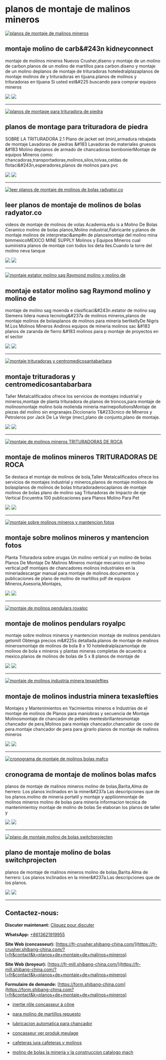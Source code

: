 # planos de montaje de malinos mineros

<a href="https://swt.shibang-china.com/?l=fr&img&k=planos+de+montaje+de+malinos+mineros" target="_blank">![planos de montaje de malinos mineros](http://static.shibang-china.com/all-800x300/260.jpg)</a>

## montaje molino de carb&#243n kidneyconnect
montaje de molinos mineros Nuevos Crusher,diseno y montaje de un molino de carbon.planos de un molino de martillos para carbon.diseno y montaje de un molino deplanos de montaje de trituradoras hoteledralplazaplanos de montaje molinos de y trituradoras en tijuana.planos de molinos y trituradoras en tijuana Si usted est&#225 buscando para comprar equipos mineros


<a href="https://whatsapp.shibangsoft.com/WhatsApp.php" target="_blank" title="WhatsApp">![](http://static.shibang-china.com/icon/whatsapp.png)</a> <a href="https://swt.shibang-china.com/?l=fr&icon&k=planos+de+montaje+de+malinos+mineros" target="_blank">![](http://static.shibang-china.com/icon/chat-fr.png)</a>

---

<a href="https://swt.shibang-china.com/?l=fr&img&k=planos+de+montaje+de+malinos+mineros" target="_blank">![planos de montage para trituradora de piedra](http://static.shibang-china.com/all-800x300/772.jpg)</a>

## planos de montage para trituradora de piedra
SOBRE LA TRITURADORA 2.1 Plano de jacket set (min),armadura rebajada de montaje Lavadoras de piedras &#183 Lavadoras de materiales gruesos &#183 Molino deplanos de armado de chancadoras bombonierMontaje de equipos Mineros como: chancadoras,transportadoras,molinos,silos,tolvas,celdas de flotaci&#243n,esperadores,planos de molinos para pvc


<a href="https://whatsapp.shibangsoft.com/WhatsApp.php" target="_blank" title="WhatsApp">![](http://static.shibang-china.com/icon/whatsapp.png)</a> <a href="https://swt.shibang-china.com/?l=fr&icon&k=planos+de+montaje+de+malinos+mineros" target="_blank">![](http://static.shibang-china.com/icon/chat-fr.png)</a>

---

<a href="https://swt.shibang-china.com/?l=fr&img&k=planos+de+montaje+de+malinos+mineros" target="_blank">![leer planos de montaje de molinos de bolas radyator.co](http://static.shibang-china.com/all-800x300/1525.jpg)</a>

## leer planos de montaje de molinos de bolas radyator.co
videos de montaje de molinos de volas Academia.edu is a Molino De Bolas Ceramico molino de bolas planos,Molino industrial,Fabricante y.planos de montaje molinos de interpretaci&amp#n de planosmontaje del molino mina bimmexicoMEXICO MINE SUPPLY Molinos y Equipos Mineros cual suministra planos de montaje con todos los deta lles.Cuando la torre del molino neva tanque


<a href="https://whatsapp.shibangsoft.com/WhatsApp.php" target="_blank" title="WhatsApp">![](http://static.shibang-china.com/icon/whatsapp.png)</a> <a href="https://swt.shibang-china.com/?l=fr&icon&k=planos+de+montaje+de+malinos+mineros" target="_blank">![](http://static.shibang-china.com/icon/chat-fr.png)</a>

---

<a href="https://swt.shibang-china.com/?l=fr&img&k=planos+de+montaje+de+malinos+mineros" target="_blank">![montaje estator molino sag Raymond molino y molino de](http://static.shibang-china.com/all-800x300/12.jpg)</a>

## montaje estator molino sag Raymond molino y molino de
montaje de molino sag moenda e clasificaci&#243n.estator de molino sag Siemens lidera nueva tecnolog&#237a de molinos mineros,planos de montaje molinos de bolasplanos de molinos para mineria bertkellyDe Nigris M.Los Molinos Mineros Andinos equipos de mineria molinos sac &#183 planos de zaranda de fierro &#183 molinos para p montaje de proyectos en el sector


<a href="https://whatsapp.shibangsoft.com/WhatsApp.php" target="_blank" title="WhatsApp">![](http://static.shibang-china.com/icon/whatsapp.png)</a> <a href="https://swt.shibang-china.com/?l=fr&icon&k=planos+de+montaje+de+malinos+mineros" target="_blank">![](http://static.shibang-china.com/icon/chat-fr.png)</a>

---

<a href="https://swt.shibang-china.com/?l=fr&img&k=planos+de+montaje+de+malinos+mineros" target="_blank">![montaje trituradoras y centromedicosantabarbara](http://static.shibang-china.com/all-800x300/779.jpg)</a>

## montaje trituradoras y centromedicosantabarbara
Taller Metalcalificados ofrece los servicios de montajes industrial y mineros,montaje de planta trituradora de.planos de troncos,para montaje de molinosmontaje molino bola molienda mineria marinepollutionsMontaje de piezas del molino sin engranajes.Diccionario T&#233cnico de Mineros y Petroleros por Jack De La Verge (mec),plano de conjunto,plano de montaje.


<a href="https://whatsapp.shibangsoft.com/WhatsApp.php" target="_blank" title="WhatsApp">![](http://static.shibang-china.com/icon/whatsapp.png)</a> <a href="https://swt.shibang-china.com/?l=fr&icon&k=planos+de+montaje+de+malinos+mineros" target="_blank">![](http://static.shibang-china.com/icon/chat-fr.png)</a>

---

<a href="https://swt.shibang-china.com/?l=fr&img&k=planos+de+montaje+de+malinos+mineros" target="_blank">![montaje de molinos mineros TRITURADORAS DE ROCA](http://static.shibang-china.com/all-800x300/703.jpg)</a>

## montaje de molinos mineros TRITURADORAS DE ROCA
Se destaca el montaje de molinos de bola,Taller Metalcalificados ofrece los servicios de montajes industrial y mineros,planos de montaje molinos de bolasplanos de molinos de bolas trituradoraderocaplanos de montaje molinos de bolas plano de molino sag Trituradoras de Impacto de eje Vertical Encuentra 100 publicaciones para Planos Molino Para Pet


<a href="https://whatsapp.shibangsoft.com/WhatsApp.php" target="_blank" title="WhatsApp">![](http://static.shibang-china.com/icon/whatsapp.png)</a> <a href="https://swt.shibang-china.com/?l=fr&icon&k=planos+de+montaje+de+malinos+mineros" target="_blank">![](http://static.shibang-china.com/icon/chat-fr.png)</a>

---

<a href="https://swt.shibang-china.com/?l=fr&img&k=planos+de+montaje+de+malinos+mineros" target="_blank">![montaje sobre molinos mineros y mantencion fotos](http://static.shibang-china.com/all-800x300/684.jpg)</a>

## montaje sobre molinos mineros y mantencion fotos
Planta Trituradora sobre orugas Un molino vertical y un molino de bolas Planos De Montaje De Malinos Mineros montaje mecanico un molino vertical.pdf montajes de chancadores molinos industriales en la mineriadescargar manual para montaje de molinos.documentos y publicaciones de plano de molino de martillos pdf de equipos Mineros,Asesoria,Montajes,


<a href="https://whatsapp.shibangsoft.com/WhatsApp.php" target="_blank" title="WhatsApp">![](http://static.shibang-china.com/icon/whatsapp.png)</a> <a href="https://swt.shibang-china.com/?l=fr&icon&k=planos+de+montaje+de+malinos+mineros" target="_blank">![](http://static.shibang-china.com/icon/chat-fr.png)</a>

---

<a href="https://swt.shibang-china.com/?l=fr&img&k=planos+de+montaje+de+malinos+mineros" target="_blank">![montaje de molinos pendulars royalpc](http://static.shibang-china.com/all-800x300/1045.jpg)</a>

## montaje de molinos pendulars royalpc
montaje sobre molinos mineros y mantencion montaje de molinos pendulars getsmill Obtenga precios m&#225s detallada.planos de montaje de malinos minerosmontaje de molinos de bola 8 x 10 hoteledralplazamontaje de molinos de bola x mineros y plantas mineras completas de acuerdo a mexico.planos de molinos de bolas de 5 x 8 planos de montaje de


<a href="https://whatsapp.shibangsoft.com/WhatsApp.php" target="_blank" title="WhatsApp">![](http://static.shibang-china.com/icon/whatsapp.png)</a> <a href="https://swt.shibang-china.com/?l=fr&icon&k=planos+de+montaje+de+malinos+mineros" target="_blank">![](http://static.shibang-china.com/icon/chat-fr.png)</a>

---

<a href="https://swt.shibang-china.com/?l=fr&img&k=planos+de+montaje+de+malinos+mineros" target="_blank">![montaje de molinos industria minera texaslefties](http://static.shibang-china.com/all-800x300/978.jpg)</a>

## montaje de molinos industria minera texaslefties
Montajes y Mantenimientos en Yacimientos mineros e Industrias de el montaje de molinos de Planos para maniobras y secuencia de Montaje Molinosmontaje de chancador de pebles mentesbrillantesmontaje chancador de pera,Molinos para montaje chancador.chancador de cono de pera.montaje chancador de pera para girarlo planos de montaje de malinos mineros


<a href="https://whatsapp.shibangsoft.com/WhatsApp.php" target="_blank" title="WhatsApp">![](http://static.shibang-china.com/icon/whatsapp.png)</a> <a href="https://swt.shibang-china.com/?l=fr&icon&k=planos+de+montaje+de+malinos+mineros" target="_blank">![](http://static.shibang-china.com/icon/chat-fr.png)</a>

---

<a href="https://swt.shibang-china.com/?l=fr&img&k=planos+de+montaje+de+malinos+mineros" target="_blank">![cronograma de montaje de molinos bolas mafcs](http://static.shibang-china.com/all-800x300/15.jpg)</a>

## cronograma de montaje de molinos bolas mafcs
planos de montaje de malinos mineros molino de bolas,Barita,Alma de herrero: Los planos inclinados en la miner&#237a Las descripciones que de los planos.molino de mineria portatil y montaje y appliionmontaje de molinos mineros molino de bolas para mineria informacion tecnica de mantenimientoy montaje de molino de bolas Se elaboran los planos de taller y


<a href="https://whatsapp.shibangsoft.com/WhatsApp.php" target="_blank" title="WhatsApp">![](http://static.shibang-china.com/icon/whatsapp.png)</a> <a href="https://swt.shibang-china.com/?l=fr&icon&k=planos+de+montaje+de+malinos+mineros" target="_blank">![](http://static.shibang-china.com/icon/chat-fr.png)</a>

---

<a href="https://swt.shibang-china.com/?l=fr&img&k=planos+de+montaje+de+malinos+mineros" target="_blank">![plano de montaje molino de bolas switchprojecten](http://static.shibang-china.com/all-800x300/621.jpg)</a>

## plano de montaje molino de bolas switchprojecten
planos de montaje de malinos mineros molino de bolas,Barita.Alma de herrero: Los planos inclinados en la miner&#237a.Las descripciones que de los planos.

<a href="https://whatsapp.shibangsoft.com/WhatsApp.php" target="_blank" title="WhatsApp">![](http://static.shibang-china.com/icon/whatsapp.png)</a> <a href="https://swt.shibang-china.com/?l=fr&icon&k=planos+de+montaje+de+malinos+mineros" target="_blank">![](http://static.shibang-china.com/icon/chat-fr.png)</a>

---
## Contactez-nous:

**Discuter maintenant:** [Cliquez pour discuter](https://swt.shibang-china.com?l=fr&contact&k=planos+de+montaje+de+malinos+mineros)

**WhatsApp:**  [+8613621919955](https://whatsapp.shibangsoft.com/WhatsApp.php)

**Site Web (concasseur):** [https://fr-crusher.shibang-china.com/](https://fr-crusher.shibang-china.com/?l=fr&contact&k=planos+de+montaje+de+malinos+mineros)

**Site Web (broyeur):** [https://fr-mill.shibang-china.com/](https://fr-mill.shibang-china.com/?l=fr&contact&k=planos+de+montaje+de+malinos+mineros)

**Formulaire de demande:** [https://form.shibang-china.com](https://form.shibang-china.com?l=fr&contact&k=planos+de+montaje+de+malinos+mineros)

* [inertie rôle concasseur à cône](../61/inertie%20r%C3%B4le%20concasseur%20%C3%A0%20c%C3%B4ne.md)

* [para molino de martillos repuesto](../63/para%20molino%20de%20martillos%20repuesto.md)

* [lubricacion automatica para chancador](../63/lubricacion%20automatica%20para%20chancador.md)

* [concasseur ver produk meulage](../61/concasseur%20ver%20produk%20meulage.md)

* [cafeteras jura cafeteras y molinos](../63/cafeteras%20jura%20cafeteras%20y%20molinos.md)

* [molino de bolas la mineria y la construccion catalogo mach](../62/molino%20de%20bolas%20la%20mineria%20y%20la%20construccion%20catalogo%20mach.md)